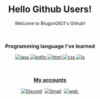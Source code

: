 <p align="center">
<!--   <img width="120px" src="/mooooooon_round.png" align="center" alt="namnyang" /> -->
  <h1 align="center">Hello Github Users!</h2>
  <p align="center">Welcome to Blugon0921's Github!</p>
</p>

<br>

<h3 class="language" align="center">Programming language I've learned</h3>

<p align="center">
  <a href="https://ko.wikipedia.org/wiki/자바_(프로그래밍_언어)"><img src="https://img.shields.io/badge/-Java-FF5555?logo=java&logoColor=white" alt="java"/>
  <a href="https://ko.wikipedia.org/wiki/코틀린_(프로그래밍_언어)"><img src="https://img.shields.io/badge/-Kotlin-orange?logo=Kotlin&logoColor=white" alt="kotlin"/>
  <a href="https://ko.wikipedia.org/wiki/HTML"><img src="https://img.shields.io/badge/-Html-E34F26?logo=HTML5&logoColor=white" alt="html"/>
  <a href="https://ko.wikipedia.org/wiki/CSS"><img src="https://img.shields.io/badge/-Css-blue?logo=CSS3&logoColor=white" alt="css"/>
  <a href="https://ko.wikipedia.org/wiki/자바스크립트"><img src="https://img.shields.io/badge/-JavaScript-yellow?logo=JavaScript&logoColor=white" alt="js"/>
</p>

<br>

<h3 align="center">My accounts</h3>

<p align="center">
  <a href="https://discord.com/users/602076166999769099"><img src="https://img.shields.io/badge/Discord-7289DA?style=for-the-badge&logoColor=white&logo=Discord" alt="Discord"/></a>&nbsp;
  <a href="mailto:blugon0921@gmail.com"><img src="https://img.shields.io/badge/Gmail-EA4335?style=for-the-badge&logoColor=white&logo=Gmail" alt="Gmail"/></a>&nbsp;
  <a href="https://blugon0921.tk"><img src="https://img.shields.io/badge/Web-4285F4?style=for-the-badge&logoColor=white&logo=Google-Chrome" alt="web"/>&nbsp;
</p>
